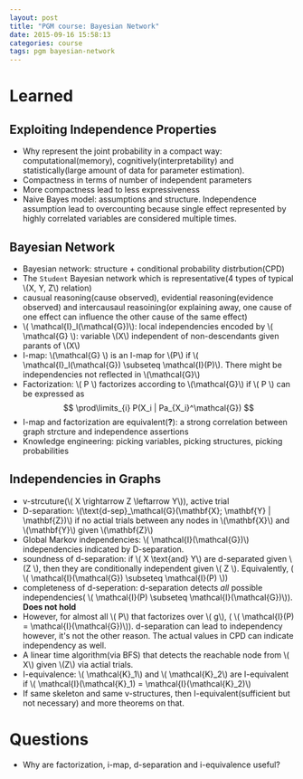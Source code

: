 ```yaml
---
layout: post
title: "PGM course: Bayesian Network"
date: 2015-09-16 15:58:13
categories: course
tags: pgm bayesian-network
---
```


# Learned

## Exploiting Independence Properties

- Why represent the joint probability in a compact way: computational(memory), cognitively(interpretability) and statistically(large amount of data for parameter estimation).
- Compactness in terms of number of independent parameters
- More compactness lead to less expressiveness
- Naive Bayes model: assumptions and structure. Independence assumption lead to overcounting because single effect represented by highly correlated variables are considered multiple times.

## Bayesian Network

- Bayesian network: structure + conditional probability distrbution(CPD)
- The `Student` Bayesian network which is representative(4 types of typical \\(X, Y, Z\\) relation)
- causual reasoning(cause observed), evidential reasoning(evidence observed) and intercausaul reasoining(or explaining away, one cause of one effect can influence the other cause of the same effect)
- \\( \mathcal{I}_l(\mathcal{G})\\): local independencies encoded by \\( \mathcal{G} \\): variable \\(X\\) independent of non-descendants given parants of \\(X\\)
- I-map: \\(\mathcal{G} \\) is an I-map for \\(P\\) if \\( \mathcal{I}_l(\mathcal{G}) \subseteq \mathcal{I}(P)\\). There might be independencies not reflected in \\(\mathcal{G}\\)
- Factorization: \\( P \\) factorizes according to \\(\mathcal{G}\\) if \\( P \\) can be expressed as $$ \prod\limits_{i} P(X_i | Pa_{X_i}^\mathcal{G}) $$
- I-map and factorization are equivalent(**?**): a strong correlation between graph strcture and independence assertions
- Knowledge engineering: picking variables, picking structures, picking probabilities

## Independencies in Graphs

- v-strcuture(\\( X \rightarrow Z \leftarrow Y\\)), active trial
- D-separation: \\(\text{d-sep}_\mathcal{G}(\mathbf{X}; \mathbf{Y} | \mathbf{Z})\\) if no actial trials between any nodes in \\(\mathbf{X}\\) and \\(\mathbf{Y}\\) given \\(\mathbf{Z}\\)
- Global Markov independencies: \\( \mathcal{I}(\mathcal{G})\\) independencies indicated by D-separation.
- soundness of d-separation: if \\( X \text{and} Y\\) are d-separated given \\(Z \\), then they are conditionally independent given \\( Z \\). Equivalently, ( \\( \mathcal{I}(\mathcal{G}) \subseteq \mathcal{I}(P) \\))
- completeness of d-seperation: d-separation detects *all* possible independencies( \\( \mathcal{I}(P) \subseteq \mathcal{I}(\mathcal{G})\\)). **Does not hold**
- However, for almost all \\( P\\) that factorizes over \\( g\\), ( \\( \mathcal{I}(P) = \mathcal{I}(\mathcal{G})\\)). d-separation can lead to independency however, it's not the other reason. The actual values in CPD can indicate independency as well. 
- A linear time algorithm(via BFS) that detects the reachable node from \\( X\\) given \\(Z\\) via actial trials.
- I-equivalence: \\( \mathcal{K}_1\\) and \\( \mathcal{K}_2\\) are I-equivalent if \\( \mathcal{I}(\mathcal{K}_1) = \mathcal{I}(\mathcal{K}_2)\\)
- If same skeleton and same v-structures, then I-equivalent(sufficient but not necessary) and more theorems on that.


# Questions

- Why are factorization, i-map, d-separation and i-equivalence useful?

